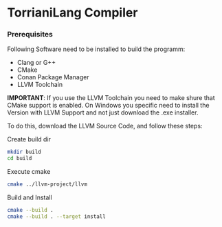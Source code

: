 # TorrianiLang Compiler

### Prerequisites

Following Software need to be installed to build the programm:

- Clang or G++
- CMake
- Conan Package Manager
- LLVM Toolchain

**IMPORTANT**:
If you use the LLVM Toolchain you need to make shure that CMake support is enabled.
On Windows you specific need to install the Version with LLVM Support and not just download the .exe installer.

To do this, download the LLVM Source Code, and follow these steps:

Create build dir
```bash
mkdir build
cd build
```

Execute cmake
```bash
cmake ../llvm-project/llvm
```

Build and Install
```bash
cmake --build .
cmake --build . --target install
```